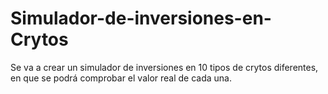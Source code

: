 # Simulador-de-inversiones-en-Crytos
Se va a crear un simulador de inversiones en 10 tipos de crytos diferentes, en que se podrá comprobar el valor real de cada una.
